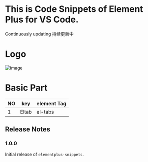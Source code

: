 
# This is Code Snippets of Element Plus for VS Code.

Continuously updating 持续更新中

# Logo
![image](image/logo.png)

# Basic Part

|  NO   |   key   | element Tag |
|  ---- |   ----  | ----------  |
| 1     |   Eltab | el-tabs     |

## Release Notes

### 1.0.0

Initial release of `elementplus-snippets`.
